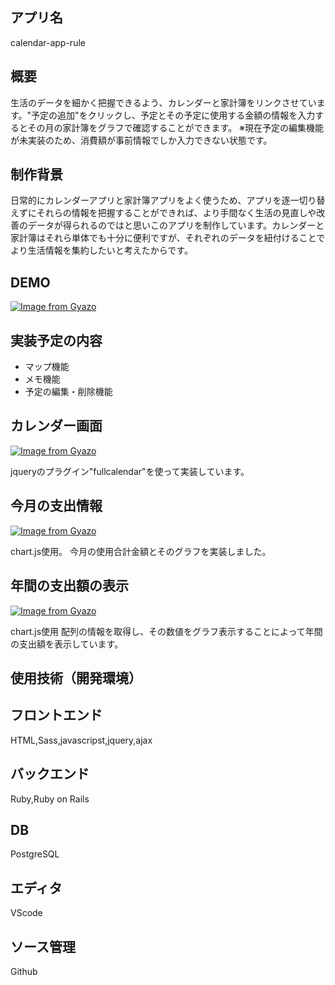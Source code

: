 ## アプリ名

calendar-app-rule

## 概要

生活のデータを細かく把握できるよう、カレンダーと家計簿をリンクさせています。"予定の追加"をクリックし、予定とその予定に使用する金額の情報を入力するとその月の家計簿をグラフで確認することができます。
※現在予定の編集機能が未実装のため、消費額が事前情報でしか入力できない状態です。

## 制作背景

日常的にカレンダーアプリと家計簿アプリをよく使うため、アプリを逐一切り替えずにそれらの情報を把握することができれば、より手間なく生活の見直しや改善のデータが得られるのではと思いこのアプリを制作しています。カレンダーと家計簿はそれら単体でも十分に便利ですが、それぞれのデータを紐付けることでより生活情報を集約したいと考えたからです。

## DEMO

[![Image from Gyazo](https://i.gyazo.com/180732dd7e417479f4548e6a822ab61c.gif)](https://gyazo.com/180732dd7e417479f4548e6a822ab61c)

## 実装予定の内容

- マップ機能
- メモ機能
- 予定の編集・削除機能

## カレンダー画面

[![Image from Gyazo](https://i.gyazo.com/f9d7a83b69856baa32372deff94693c9.gif)](https://gyazo.com/f9d7a83b69856baa32372deff94693c9)

jqueryのプラグイン"fullcalendar"を使って実装しています。

## 今月の支出情報

[![Image from Gyazo](https://i.gyazo.com/5305d85144ad8529b7e2d73ce52c3861.gif)](https://gyazo.com/5305d85144ad8529b7e2d73ce52c3861)

chart.js使用。
今月の使用合計金額とそのグラフを実装しました。

## 年間の支出額の表示

[![Image from Gyazo](https://i.gyazo.com/99a6d7f815dc148787570afe46e53b7d.gif)](https://gyazo.com/99a6d7f815dc148787570afe46e53b7d)

chart.js使用
配列の情報を取得し、その数値をグラフ表示することによって年間の支出額を表示しています。

## 使用技術（開発環境）

## フロントエンド
HTML,Sass,javascripst,jquery,ajax

## バックエンド
Ruby,Ruby on Rails

## DB
PostgreSQL

## エディタ
VScode

## ソース管理
Github

